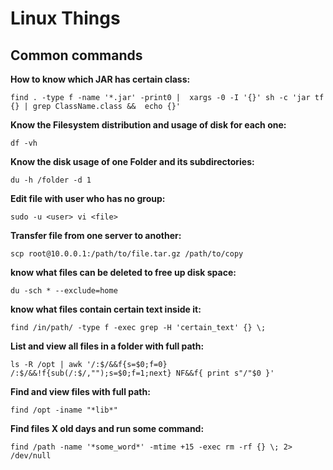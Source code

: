 # Linux Things

## Common commands

**How to know which JAR has certain class:**
```
find . -type f -name '*.jar' -print0 |  xargs -0 -I '{}' sh -c 'jar tf {} | grep ClassName.class &&  echo {}'
```
  
  
  
**Know the __Filesystem__ distribution and usage of disk for each one:**
```
df -vh
```
  
  
  
**Know the disk usage of one __Folder__ and its subdirectories:**
```
du -h /folder -d 1
```
  
  
  
**Edit file with user who has no group:**
```
sudo -u <user> vi <file>
```
  
  
  
**Transfer file from one server to another:**
```
scp root@10.0.0.1:/path/to/file.tar.gz /path/to/copy
```
  
  
  
**know what files can be deleted to free up disk space:**
```
du -sch * --exclude=home
```




**know what files contain certain text inside it:**
```
find /in/path/ -type f -exec grep -H 'certain_text' {} \;
```




**List and view all files in a folder with full path:**
```
ls -R /opt | awk '/:$/&&f{s=$0;f=0} /:$/&&!f{sub(/:$/,"");s=$0;f=1;next} NF&&f{ print s"/"$0 }'
```




**Find and view files with full path:**
```
find /opt -iname "*lib*"
```




**Find files X old days and run some command:**
```
find /path -name '*some_word*' -mtime +15 -exec rm -rf {} \; 2> /dev/null
```
